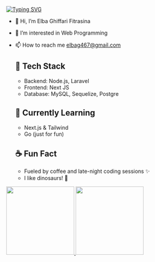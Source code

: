 <a href="https://git.io/typing-svg"><img src="https://readme-typing-svg.demolab.com?font=Doto&size=40&duration=3000&pause=1000&color=F7D920&background=FFFFFF00&center=true&vCenter=true&multiline=true&width=1000&height=300&lines=%F0%9F%91%8B+Hi%2C+I'm+Elba;I'm+a+full-stack+developer+%F0%9F%9A%80;%F0%9F%9A%80+Node.js+is+my+jam!+%F0%9F%98%8E" alt="Typing SVG" /></a>
<br>

- 👋 Hi, I’m Elba Ghiffari Fitrasina
- 👀 I’m interested in Web Programming
- 📫 How to reach me elbag467@gmail.com

  ## 🚀 Tech Stack
  - Backend: Node.js, Laravel
  - Frontend: Next JS
  - Database: MySQL, Sequelize, Postgre

  ## 🌱 Currently Learning
  - Next.js & Tailwind
  - Go (just for fun)

  ## ☕ Fun Fact
  - Fueled by coffee and late-night coding sessions ✨
  - I like dinosaurs! 🦕




<p align="left">
<a href="https://github.com/dimasmds">
  <img height="180em" src="https://github-readme-stats-eight-theta.vercel.app/api?username=Elghiffari28&show_icons=true&theme=algolia&include_all_commits=true&count_private=true"/>
  <img height="180em" src="https://github-readme-stats-eight-theta.vercel.app/api/top-langs/?username=Elghiffari28&layout=compact&langs_count=8&theme=algolia"/>
</a>
</p>

<!---
Elghiffari28/Elghiffari28 is a ✨ special ✨ repository because its `README.md` (this file) appears on your GitHub profile.
You can click the Preview link to take a look at your changes.
--->
